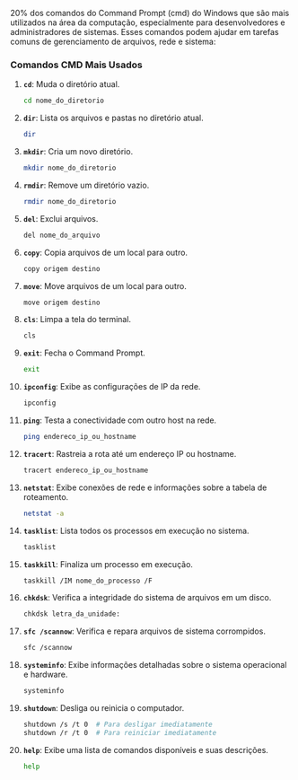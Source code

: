 20% dos comandos do Command Prompt (cmd) do Windows que são mais utilizados  na área da computação, especialmente para desenvolvedores e administradores de sistemas. Esses comandos podem ajudar em tarefas comuns de gerenciamento de arquivos, rede e sistema:

### Comandos CMD Mais Usados

1. **`cd`**: Muda o diretório atual.
   ```bash
   cd nome_do_diretorio
   ```

2. **`dir`**: Lista os arquivos e pastas no diretório atual.
   ```bash
   dir
   ```

3. **`mkdir`**: Cria um novo diretório.
   ```bash
   mkdir nome_do_diretorio
   ```

4. **`rmdir`**: Remove um diretório vazio.
   ```bash
   rmdir nome_do_diretorio
   ```

5. **`del`**: Exclui arquivos.
   ```bash
   del nome_do_arquivo
   ```

6. **`copy`**: Copia arquivos de um local para outro.
   ```bash
   copy origem destino
   ```

7. **`move`**: Move arquivos de um local para outro.
   ```bash
   move origem destino
   ```

8. **`cls`**: Limpa a tela do terminal.
   ```bash
   cls
   ```

9. **`exit`**: Fecha o Command Prompt.
   ```bash
   exit
   ```

10. **`ipconfig`**: Exibe as configurações de IP da rede.
    ```bash
    ipconfig
    ```

11. **`ping`**: Testa a conectividade com outro host na rede.
    ```bash
    ping endereco_ip_ou_hostname
    ```

12. **`tracert`**: Rastreia a rota até um endereço IP ou hostname.
    ```bash
    tracert endereco_ip_ou_hostname
    ```

13. **`netstat`**: Exibe conexões de rede e informações sobre a tabela de roteamento.
    ```bash
    netstat -a
    ```

14. **`tasklist`**: Lista todos os processos em execução no sistema.
    ```bash
    tasklist
    ```

15. **`taskkill`**: Finaliza um processo em execução.
    ```bash
    taskkill /IM nome_do_processo /F
    ```

16. **`chkdsk`**: Verifica a integridade do sistema de arquivos em um disco.
    ```bash
    chkdsk letra_da_unidade:
    ```

17. **`sfc /scannow`**: Verifica e repara arquivos de sistema corrompidos.
    ```bash
    sfc /scannow
    ```

18. **`systeminfo`**: Exibe informações detalhadas sobre o sistema operacional e hardware.
    ```bash
    systeminfo
    ```

19. **`shutdown`**: Desliga ou reinicia o computador.
    ```bash
    shutdown /s /t 0  # Para desligar imediatamente
    shutdown /r /t 0  # Para reiniciar imediatamente
    ```

20. **`help`**: Exibe uma lista de comandos disponíveis e suas descrições.
    ```bash
    help
    ```


